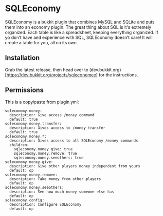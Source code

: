 # SQLEconomy
SQLEconomy is a bukkit plugin that combines MySQL and SQLite and puts them into an economy plugin. The great thing about SQL is it's extremely organized. Each table is like a spreadsheet, keeping everything organized. If yo don't have and experience with SQL, SQLEconomy doesn't care! It will create a table for you, all on its own.

## Installation
Grab the latest release, then head over to (dev.bukkit.org)[https://dev.bukkit.org/projects/sqleconomee] for the instructions.

## Permissions
This is a copy/paste from plugin.yml:
```
sqleconomy.money:
  description: Give access /money command
  default: true
sqleconomy.money.transfer:
  description: Gives access to /money transfer
  default: true
sqleconomy.money.*:
  description: Gives access to all SQLEconomy /money commands
  children:
    sqleconomy.money.give: true
    sqleconomy.money.remove: true
    sqleconomy.money.seeothers: true
sqleconomy.money.give:
  description: Give other players money independent from yours
  default: op
sqleconomy.money.remove:
  description: Take money from other players
  default: op
sqleconomy.money.seeothers:
  description: See how much money someone else has
  default: op
sqleconomy.config:
  description: Configure SQLEconomy
  default: op
```
